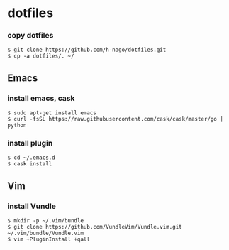 # dotfiles

### copy dotfiles
```
$ git clone https://github.com/h-nago/dotfiles.git
$ cp -a dotfiles/. ~/
```

## Emacs
### install emacs, cask
```
$ sudo apt-get install emacs
$ curl -fsSL https://raw.githubusercontent.com/cask/cask/master/go | python
```

### install plugin
```
$ cd ~/.emacs.d
$ cask install
```

## Vim
### install Vundle
```
$ mkdir -p ~/.vim/bundle
$ git clone https://github.com/VundleVim/Vundle.vim.git ~/.vim/bundle/Vundle.vim
$ vim +PluginInstall +qall
```
